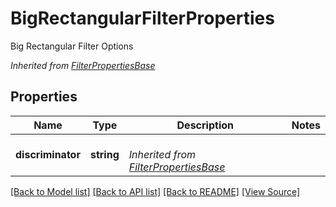 ﻿# BigRectangularFilterProperties
Big Rectangular Filter Options

*Inherited from [FilterPropertiesBase](FilterPropertiesBase.md)*
## Properties
Name | Type | Description | Notes
------------ | ------------- | ------------- | -------------
**discriminator** | **string** | <br />*Inherited from [FilterPropertiesBase](FilterPropertiesBase.md)* | 

[[Back to Model list]](../README.md#documentation-for-models) [[Back to API list]](../README.md#documentation-for-api-endpoints) [[Back to README]](../README.md) [[View Source]](../src/models/bigRectangularFilterProperties.ts)

